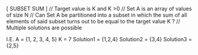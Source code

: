 [ SUBSET SUM ]
// Target value is K and K >0
// Set A is an array of values of size N
// Can Set A be partitioned into a subset in which the sum of all elements of said
   subset turns out to be equal to the target value K ?
// Multiple solutions are possible

I.E.
A = {1, 2, 3, 4, 5}
K = 7
Solution1 = {1,2,4}
Solution2 = {3,4}
Solution3 = {2,5}
